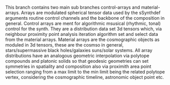 This branch contains two main sub branches control-arrays and material-arrays. Arrays are modulated spherical tensor data used by 
the sSynthdef arguments routine control channels and the backbone of the composition in general. 
Control arrays are ment for algorithmic msusical (rhythmic, tonal) control for the synth. They are a distribution data set 3d tensors which, via neighbour proximity point analysis iteration algorithm set and select data from the material arrays.
Material arrays are the cosmographic objects as moduled in 3d tensors, these are the cosmso in general, stars/supermassive black holes/galaxies
suns/solar systems.
All array distributions have an analogous geometric interpolation via polytope compounds and platonic solids so that geodesic geometries
can set symmetries in spatiality and composition also via proximith area point selection ranging from a max limit to the min limit being the related polytope vertex, considering the cosmographic timeline, astronomic object point etc.
